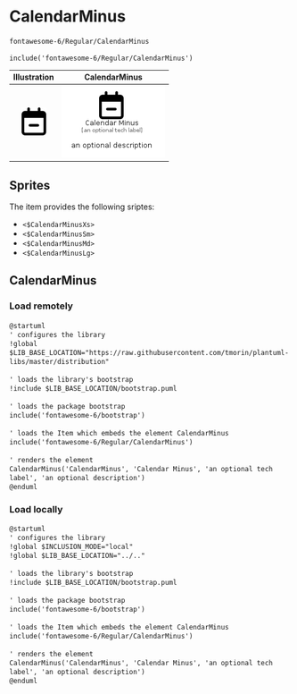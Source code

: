 # CalendarMinus


```text
fontawesome-6/Regular/CalendarMinus
```

```text
include('fontawesome-6/Regular/CalendarMinus')
```



| Illustration | CalendarMinus |
| :---: | :---: |
| ![illustration for Illustration](../../fontawesome-6/Regular/CalendarMinus.png) | ![illustration for CalendarMinus](../../fontawesome-6/Regular/CalendarMinus.Local.png) |



## Sprites
The item provides the following sriptes:

- `<$CalendarMinusXs>`
- `<$CalendarMinusSm>`
- `<$CalendarMinusMd>`
- `<$CalendarMinusLg>`





## CalendarMinus

### Load remotely
```plantuml
@startuml
' configures the library
!global $LIB_BASE_LOCATION="https://raw.githubusercontent.com/tmorin/plantuml-libs/master/distribution"

' loads the library's bootstrap
!include $LIB_BASE_LOCATION/bootstrap.puml

' loads the package bootstrap
include('fontawesome-6/bootstrap')

' loads the Item which embeds the element CalendarMinus
include('fontawesome-6/Regular/CalendarMinus')

' renders the element
CalendarMinus('CalendarMinus', 'Calendar Minus', 'an optional tech label', 'an optional description')
@enduml
```

### Load locally
```plantuml
@startuml
' configures the library
!global $INCLUSION_MODE="local"
!global $LIB_BASE_LOCATION="../.."

' loads the library's bootstrap
!include $LIB_BASE_LOCATION/bootstrap.puml

' loads the package bootstrap
include('fontawesome-6/bootstrap')

' loads the Item which embeds the element CalendarMinus
include('fontawesome-6/Regular/CalendarMinus')

' renders the element
CalendarMinus('CalendarMinus', 'Calendar Minus', 'an optional tech label', 'an optional description')
@enduml
```

